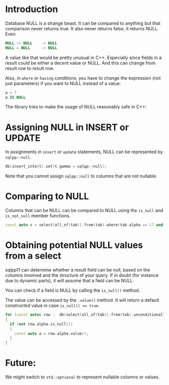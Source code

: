# Introduction
Database NULL is a strange beast. It can be compared to anything but that comparison never returns true. It also never returns false, it returns NULL. Even

```SQL
NULL != NULL    -> NULL
NULL = NULL     -> NULL
```

A value like that would be pretty unusual in C++. Especially since fields in a result could be either a decent value or NULL. And this can change from result row to result row.

Also, in `where` or `having` conditions, you have to change the expression (not just parameters) if you want to NULL instead of a value:

```SQL
a = 7
a IS NULL
```

The library tries to make the usage of NULL reasonably safe in C++:

# Assigning NULL in INSERT or UPDATE
In assignments in `insert` or `update` statements, NULL can be represented by `sqlpp::null`.

```C++
db(insert_into(t).set(t.gamma = sqlpp::null);
```

Note that you cannot assign `sqlpp::null` to columns that are not nullable.

# Comparing to NULL
Columns that can be NULL can be compared to NULL using the `is_null` and `is_not_null` member functions.

```C++
const auto s = select(all_of(tab)).from(tab).where(tab.alpha == 17 and tab.beta.is_null());
```

# Obtaining potential NULL values from a select
sqlpp11 can determine whether a result field can be null, based on the columns involved and the structure of your query. If in doubt (for instance due to dynamic parts), it will assume that a field can be NULL.

You can check if a field is NULL by calling the `is_null()` method.

The value can be accessed by the `.value()` method. It will return a default constructed value in case `is_null() == true`.

```C++
for (const auto& row :  db(select(all_of(tab)).from(tab).unconditionally()))
{
  if (not row.alpha.is_null())
  {
    const auto a = row.alpha.value();
  }
}
```

# Future:
We might switch to `std::optional` to represent nullable columns or values.

